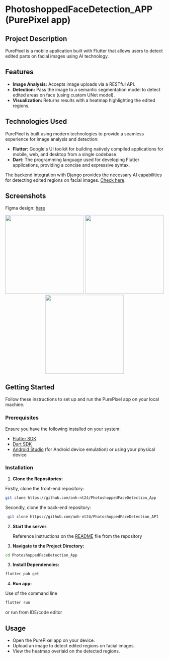 # PhotoshoppedFaceDetection_APP (PurePixel app)

## Project Description

PurePixel is a mobile application built with Flutter that allows users to detect edited parts on facial images using AI technology.


## Features

- **Image Analysis:** Accepts image uploads via a RESTful API.
- **Detection:** Pass the image to a semantic segmentation model to detect edited areas on face (using custom UNet model).
- **Visualization:** Returns results with a heatmap highlighting the edited regions.

## Technologies Used


PurePixel is built using modern technologies to provide a seamless experience for image analysis and detection:

- **Flutter:** Google's UI toolkit for building natively compiled applications for mobile, web, and desktop from a single codebase.
- **Dart:** The programming language used for developing Flutter applications, providing a concise and expressive syntax.

The backend integration with Django provides the necessary AI capabilities for detecting edited regions on facial images. [Check here](https://github.com/anh-nt24/PhotoshoppedFaceDetection_API).

## Screenshots

Figma design: [here](https://www.figma.com/design/pT6wvj73j4eX4mIYZMSHfE/PurePixel-App?node-id=0-1&t=1vt1lqI0W7Inqb4e-0)

<p align="center">
  <img src="https://github.com/anh-nt24/PhotoshoppedFaceDetection_App/assets/106876168/cbdf1da7-3833-4c18-a7ca-7105c6de34a4" width="250" />
  <img src="https://github.com/anh-nt24/PhotoshoppedFaceDetection_App/assets/106876168/5c343d0c-4203-4377-b843-ceec165a7313" width="250" />
  <img src="https://github.com/anh-nt24/PhotoshoppedFaceDetection_App/assets/106876168/0011999e-29df-4070-9dd7-5e6ed59ecc1d" width="250" />
</p>


## Getting Started

Follow these instructions to set up and run the PurePixel app on your local machine.

### Prerequisites

Ensure you have the following installed on your system:

- [Flutter SDK](https://flutter.dev/docs/get-started/install)
- [Dart SDK](https://dart.dev/get-dart)
- [Android Studio](https://developer.android.com/studio) (for Android device emulation) or using your physical device


### Installation

1. **Clone the Repositories:**

  Firstly, clone the front-end repository:
   ```bash
   git clone https://github.com/anh-nt24/PhotoshoppedFaceDetection_App
   ```

  Secondly, clone the back-end repository:
  ```bash
   git clone https://github.com/anh-nt24/PhotoshoppedFaceDetection_API
   ```

2. **Start the server**:

    Reference instructions on the [README](https://github.com/anh-nt24/PhotoshoppedFaceDetection_API) file from the repository


2. **Navigate to the Project Directory:**

  ```sh
  cd PhotoshoppedFaceDetection_App
  ```

3. **Install Dependencies:**

  ```sh
  flutter pub get
  ```

4. **Run app:**
  
  Use of the command line

  ```sh
  flutter run
  ```

  or run from IDE/code editor


## Usage

- Open the PurePixel app on your device.
- Upload an image to detect edited regions on facial images.
- View the heatmap overlaid on the detected regions.


